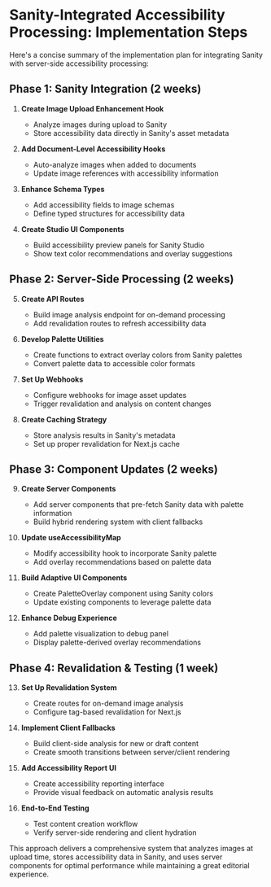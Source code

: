 

# Sanity-Integrated Accessibility Processing: Implementation Steps

Here's a concise summary of the implementation plan for integrating Sanity with server-side accessibility processing:

## Phase 1: Sanity Integration (2 weeks)

1. **Create Image Upload Enhancement Hook**
   - Analyze images during upload to Sanity
   - Store accessibility data directly in Sanity's asset metadata

2. **Add Document-Level Accessibility Hooks**
   - Auto-analyze images when added to documents
   - Update image references with accessibility information

3. **Enhance Schema Types**
   - Add accessibility fields to image schemas
   - Define typed structures for accessibility data

4. **Create Studio UI Components**
   - Build accessibility preview panels for Sanity Studio
   - Show text color recommendations and overlay suggestions

## Phase 2: Server-Side Processing (2 weeks)

5. **Create API Routes**
   - Build image analysis endpoint for on-demand processing
   - Add revalidation routes to refresh accessibility data

6. **Develop Palette Utilities**
   - Create functions to extract overlay colors from Sanity palettes
   - Convert palette data to accessible color formats

7. **Set Up Webhooks**
   - Configure webhooks for image asset updates
   - Trigger revalidation and analysis on content changes

8. **Create Caching Strategy**
   - Store analysis results in Sanity's metadata
   - Set up proper revalidation for Next.js cache

## Phase 3: Component Updates (2 weeks)

9. **Create Server Components**
   - Add server components that pre-fetch Sanity data with palette information
   - Build hybrid rendering system with client fallbacks

10. **Update useAccessibilityMap**
    - Modify accessibility hook to incorporate Sanity palette
    - Add overlay recommendations based on palette data

11. **Build Adaptive UI Components**
    - Create PaletteOverlay component using Sanity colors
    - Update existing components to leverage palette data

12. **Enhance Debug Experience**
    - Add palette visualization to debug panel
    - Display palette-derived overlay recommendations

## Phase 4: Revalidation & Testing (1 week)

13. **Set Up Revalidation System**
    - Create routes for on-demand image analysis
    - Configure tag-based revalidation for Next.js

14. **Implement Client Fallbacks**
    - Build client-side analysis for new or draft content
    - Create smooth transitions between server/client rendering

15. **Add Accessibility Report UI**
    - Create accessibility reporting interface
    - Provide visual feedback on automatic analysis results

16. **End-to-End Testing**
    - Test content creation workflow
    - Verify server-side rendering and client hydration

This approach delivers a comprehensive system that analyzes images at upload time, stores accessibility data in Sanity, and uses server components for optimal performance while maintaining a great editorial experience.